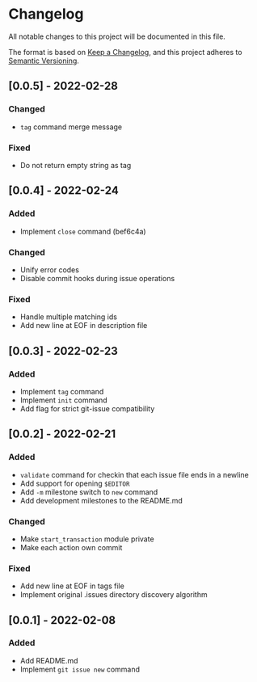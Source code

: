 # Changelog

All notable changes to this project will be documented in this file.

The format is based on [Keep a Changelog](https://keepachangelog.com/en/1.0.0/),
and this project adheres to [Semantic Versioning](https://semver.org/spec/v2.0.0.html).

## [0.0.5] - 2022-02-28

### Changed

- `tag` command merge message

### Fixed

- Do not return empty string as tag

## [0.0.4] - 2022-02-24

### Added

- Implement `close` command (bef6c4a)

### Changed

- Unify error codes
- Disable commit hooks during issue operations

### Fixed

- Handle multiple matching ids
- Add new line at EOF in description file

## [0.0.3] - 2022-02-23

### Added

- Implement `tag` command
- Implement `init` command
- Add flag for strict git-issue compatibility

## [0.0.2] - 2022-02-21

### Added

- `validate` command for checkin that each issue file ends in a newline
- Add support for opening `$EDITOR`
- Add `-m` milestone switch to `new` command
- Add development milestones to the README.md

### Changed

- Make `start_transaction` module private
- Make each action own commit

### Fixed

- Add new line at EOF in tags file
- Implement original .issues directory discovery algorithm

## [0.0.1] - 2022-02-08

### Added

- Add README.md
- Implement `git issue new` command
